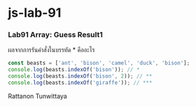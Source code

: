 # js-lab-91
### Lab91 Array: Guess Result1
ผลจากการรันคำสั่งในบรรทัด * คืออะไร

```JavaScript
const beasts = ['ant', 'bison', 'camel', 'duck', 'bison'];
console.log(beasts.indexOf('bison')); // *
console.log(beasts.indexOf('bison', 2)); // **
console.log(beasts.indexOf('giraffe')); // ***
```
Rattanon Tunwittaya
